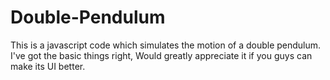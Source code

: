 # Double-Pendulum
This is a javascript code which simulates the motion of a double pendulum. I've got the basic things right, Would greatly appreciate it if you guys can make its UI better.
